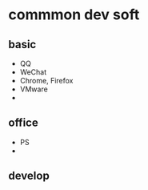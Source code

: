 # commmon dev soft

## basic

- QQ
- WeChat
- Chrome, Firefox
- VMware
- 



## office

- PS
- 

## develop


